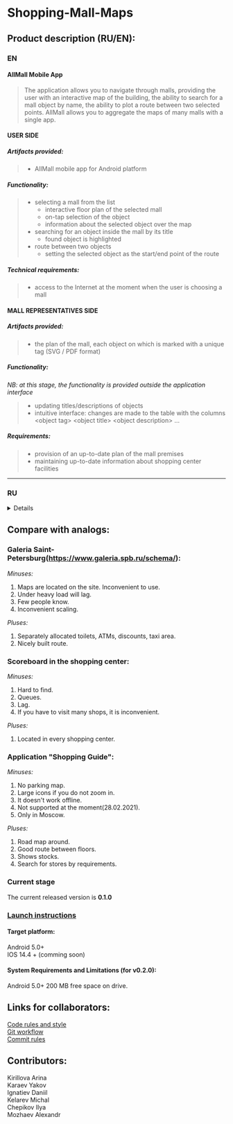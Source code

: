 # Shopping-Mall-Maps 

## Product description (RU/EN):
  ### EN

  #### AllMall Mobile App

>  The application allows you to navigate through malls, providing the user with an interactive map of the building, the
>  ability to search for a mall object by name, the ability to plot a route between two selected points.
>  AllMall allows you to aggregate the maps of many malls with a single app.

  #### USER SIDE

  ##### Artifacts provided:
>  - AllMall mobile app for Android platform

  ##### Functionality:
>  - selecting a mall from the list
>    - interactive floor plan of the selected mall
>    - on-tap selection of the object
>    - information about the selected object over the map
>  - searching for an object inside the mall by its title
>    - found object is highlighted
>  - route between two objects
>    - setting the selected object as the start/end point of the route

  ##### Technical requirements:
>  - access to the Internet at the moment when the user is choosing a mall

  #### MALL REPRESENTATIVES SIDE

  ##### Artifacts provided:
>  - the plan of the mall, each object on which is marked with a unique tag (SVG / PDF format)

  ##### Functionality:
   _NB: at this stage, the functionality is provided outside the application interface_
>  - updating titles/descriptions of objects
>  - intuitive interface: changes are made to the table with the columns \<object tag> \<object title> \<object description> ...

  ##### Requirements:
>  - provision of an up-to-date plan of the mall premises
>  - maintaining up-to-date information about shopping center facilities
_________________________________________________________________________________

 ### RU      
 <details>     
  
 #### Мобильное приложение AllMall

>  Приложение позволяет ориентироваться в торговых центрах, предоставляя пользователю интерактивную карту здания,
>  возможность поиска объекта ТЦ по названию, возможность проложить маршрут между двумя выбранными точками.
>  Приложение позволяет агрегировать карты многих ТЦ в одной сущности.


  #### НА СТОРОНЕ ПОЛЬЗОВАТЕЛЯ

  ##### Предоставляемые артефакты:
>  - мобильное приложение AllMall для платформы Android

  ##### Функциональность:
>  - выбор ТЦ из списка
>  - интерактивный поэтажный план выбранного ТЦ
>    - выделение объекта тапом
>    - информация о выделеном объекте поверх карты
>  - поиск объекта внутри ТЦ по названию
>    - выбранный объект выделяется
>  - маршрут между двумя объектами
>    - возможность выбрать выделенный объект как начальную/конечную точку маршрута

  ##### Требования:
>  - доступ к сети интернет на момент выбора ТЦ

  #### НА СТОРОНЕ ПРЕДСТАВИТЕЛЕЙ ТЦ

  ##### Предоставляемые артефакты:
>  - план ТЦ, каждый объект на котором, отмечен уникальным тегом (формат SVG / PDF)
  
  ##### Функциональность:
  _NB: на данном этапе функциональность предоставляется вне интерфейса приложения_
>  - обновление названий/описаний объектов
>  - "интуитивный" интерфейс: изменения вносятся в таблицу со столбцами <тег объекта> <название объекта> <описание объекта> ...

  ##### Требования:
>  - предоставление актуального плана помещений ТЦ
>  - поддержание актуальной информации об объектах ТЦ   

  </details>    
  
## Compare with analogs:

### Galeria Saint-Petersburg(https://www.galeria.spb.ru/schema/):

*Minuses:*
1. Maps are located on the site. Inconvenient to use.
2. Under heavy load will lag.
3. Few people know.
4. Inconvenient scaling.

*Pluses:*
1. Separately allocated toilets, ATMs, discounts, taxi area.
2. Nicely built route.

### Scoreboard in the shopping center:

*Minuses:*
1. Hard to find.
2. Queues.
3. Lag.
4. If you have to visit many shops, it is inconvenient.

*Pluses:*
1. Located in every shopping center.

### Application "Shopping Guide":

*Minuses:*
1. No parking map.
2. Large icons if you do not zoom in.
3. It doesn't work offline.
4. Not supported at the moment(28.02.2021).
5. Only in Moscow.

*Pluses:*
1. Road map around.
2. Good route between floors.
3. Shows stocks.
4. Search for stores by requirements.

### Current stage

The current released version is **0.1.0**

### [Launch instructions](https://github.com/HellInsider/Shopping-Mall-Maps/blob/main/docs/launch_instructions.md)
#### Target platform:    
Android 5.0+   
IOS 14.4 + (comming soon)   

#### System Requirements and Limitations (for v0.2.0):    
Android 5.0+ 
200 MB free space on drive.    

## Links for collaborators:   

[Code rules and style](https://github.com/HellInsider/Shopping-Mall-Maps/blob/main/docs/Coomit-and-Dashboard-Rules.md)   
[Git workflow](https://github.com/HellInsider/Shopping-Mall-Maps/blob/main/docs/Git-Workflow)   
[Commit rules](https://github.com/HellInsider/Shopping-Mall-Maps/blob/main/docs/Coomit-and-Dashboard-Rules.md)   
 


## Contributors:   
  Kirillova Arina   
  Karaev Yakov   
  Ignatiev Daniil   
  Kelarev Michal   
  Chepikov Ilya   
  Mozhaev Alexandr  


